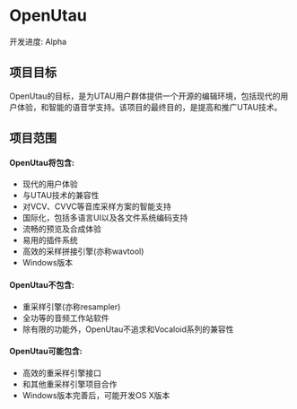 # OpenUtau
开发进度: Alpha

## 项目目标
OpenUtau的目标，是为UTAU用户群体提供一个开源的编辑环境，包括现代的用户体验，和智能的语音学支持。该项目的最终目的，是提高和推广UTAU技术。

## 项目范围
#### OpenUtau将包含:
- 现代的用户体验
- 与UTAU技术的兼容性
- 对VCV、CVVC等音库采样方案的智能支持
- 国际化，包括多语言UI以及各文件系统编码支持
- 流畅的预览及合成体验
- 易用的插件系统
- 高效的采样拼接引擎(亦称wavtool)
- Windows版本

#### OpenUtau不包含:
- 重采样引擎(亦称resampler)
- 全功等的音频工作站软件
- 除有限的功能外，OpenUtau不追求和Vocaloid系列的兼容性

#### OpenUtau可能包含:
- 高效的重采样引擎接口
- 和其他重采样引擎项目合作
- Windows版本完善后，可能开发OS X版本
